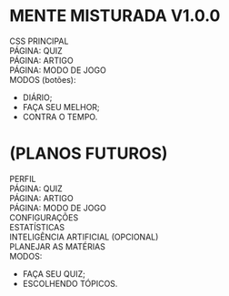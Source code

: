 
# MENTE MISTURADA V1.0.0
CSS PRINCIPAL <br>
PÁGINA: QUIZ <br>
PÁGINA: ARTIGO <br>
PÁGINA: MODO DE JOGO <br>
MODOS (botões): <br>
- DIÁRIO; <br>
- FAÇA SEU MELHOR; <br>
- CONTRA O TEMPO. <br>

# (PLANOS FUTUROS)
PERFIL <br>
PÁGINA: QUIZ <br>
PÁGINA: ARTIGO <br>
PÁGINA: MODO DE JOGO <br>
CONFIGURAÇÕES <br>
ESTATÍSTICAS <br>
INTELIGÊNCIA ARTIFICIAL (OPCIONAL) <br>
PLANEJAR AS MATÉRIAS <br>
MODOS: <br>
- FAÇA SEU QUIZ; <br>
- ESCOLHENDO TÓPICOS. <br>
<br>
